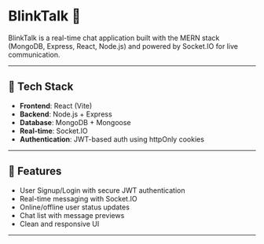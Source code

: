 
# BlinkTalk 💬

BlinkTalk is a real-time chat application built with the MERN stack (MongoDB, Express, React, Node.js) and powered by Socket.IO for live communication.

---

## 🔧 Tech Stack

- **Frontend**: React (Vite)
- **Backend**: Node.js + Express
- **Database**: MongoDB + Mongoose
- **Real-time**: Socket.IO
- **Authentication**: JWT-based auth using httpOnly cookies

---

## 🚀 Features

- User Signup/Login with secure JWT authentication
- Real-time messaging with Socket.IO
- Online/offline user status updates
- Chat list with message previews
- Clean and responsive UI

---
